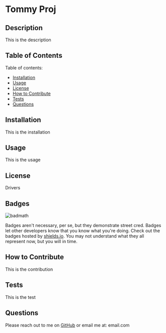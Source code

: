
# Tommy Proj

## Description

This is the description

## Table of Contents

Table of contents:
    
- [Installation](#installation)
- [Usage](#usage)
- [License](#license)
- [How to Contribute](#how-to-contribute)
- [Tests](#tests)
- [Questions](#questions)
    
## Installation

This is the installation

## Usage

This is the usage

## License

Drivers

## Badges
    
![badmath](https://img.shields.io/github/languages/top/lernantino/badmath)
    
Badges aren't necessary, per se, but they demonstrate street cred. Badges let other developers know that you know what you're doing. Check out the badges hosted by [shields.io](https://shields.io/). You may not understand what they all represent now, but you will in time.
    
## How to Contribute
    
This is the contribution
    
## Tests
    
This is the test

## Questions

Please reach out to me on [GitHub](https://github.com/TMcG)
or email me at: email.com
